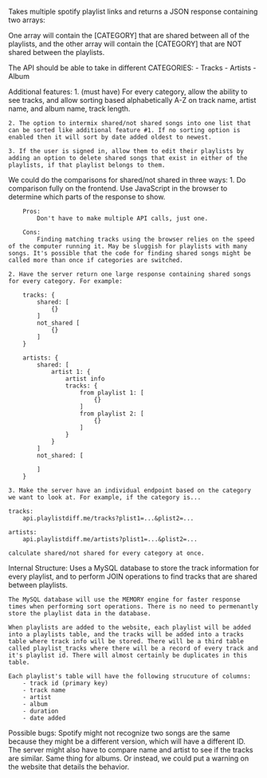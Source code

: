 
Takes multiple spotify playlist links and returns a JSON response containing two arrays:

One array will contain the [CATEGORY] that are shared between all of the playlists, and the other array will contain the [CATEGORY] that are NOT shared between the playlists.

The API should be able to take in different CATEGORIES:
    - Tracks
    - Artists
    - Album

Additional features:
    1. (must have) For every category, allow the ability to see tracks, and allow sorting based alphabetically A-Z on track name, artist name, and album name, track length.

    2. The option to intermix shared/not shared songs into one list that can be sorted like additional feature #1. If no sorting option is enabled then it will sort by date added oldest to newest.

    3. If the user is signed in, allow them to edit their playlists by adding an option to delete shared songs that exist in either of the playlists, if that playlist belongs to them.

We could do the comparisons for shared/not shared in three ways:
    1. Do comparison fully on the frontend. Use JavaScript in the browser to determine which parts of the response to show.

        Pros:
            Don't have to make multiple API calls, just one.

        Cons:
            Finding matching tracks using the browser relies on the speed of the computer running it. May be sluggish for playlists with many songs. It's possible that the code for finding shared songs might be called more than once if categories are switched.

    2. Have the server return one large response containing shared songs for every category. For example:

        tracks: {
            shared: [
                {}
            ]
            not_shared [
                {}
            ]
        }

        artists: {
            shared: [
                artist 1: {
                    artist info
                    tracks: {
                        from playlist 1: [
                            {}
                        ]
                        from playlist 2: [
                            {}
                        ]
                    }
                }
            ]
            not_shared: [

            ]
        }

    3. Make the server have an individual endpoint based on the category we want to look at. For example, if the category is...

    tracks:
        api.playlistdiff.me/tracks?plist1=...&plist2=...

    artists:
        api.playlistdiff.me/artists?plist1=...&plist2=...
    
    calculate shared/not shared for every category at once.

Internal Structure:
    Uses a MySQL database to store the track information for every playlist, and to perform JOIN operations to find tracks that are shared between playlists.

    The MySQL database will use the MEMORY engine for faster response times when performing sort operations. There is no need to permenantly store the playlist data in the database.
    
    When playlists are added to the website, each playlist will be added into a playlists table, and the tracks will be added into a tracks table where track info will be stored. There will be a third table called playlist_tracks where there will be a record of every track and it's playlist id. There will almost certainly be duplicates in this table.

    Each playlist's table will have the following strucuture of columns:
        - track id (primary key)
        - track name
        - artist
        - album
        - duration
        - date added



Possible bugs:
    Spotify might not recognize two songs are the same because they might be a different version, which will have a different ID. The server might also have to compare name and artist to see if the tracks are similar. Same thing for albums. Or instead,
    we could put a warning on the website that details the behavior.